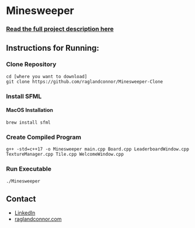 # Minesweeper

### [Read the full project description here](https://www.raglandconnor.com/projects/minesweeper)

## Instructions for Running:

### Clone Repository
```
cd [where you want to download]
git clone https://github.com/raglandconnor/Minesweeper-Clone
```
### Install SFML
#### MacOS Installation
```
brew install sfml
```

### Create Compiled Program
```
g++ -std=c++17 -o Minesweeper main.cpp Board.cpp LeaderboardWindow.cpp TextureManager.cpp Tile.cpp WelcomeWindow.cpp
```

### Run Executable
```
./Minesweeper
```

## Contact

-   [LinkedIn](https://www.linkedin.com/in/raglandconnor/)
-   [raglandconnor.com](https://raglandconnor.com/)

